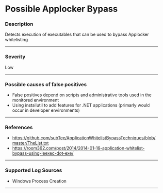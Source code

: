 # Possible Applocker Bypass
### Description

Detects execution of executables that can be used to bypass Applocker whitelisting

-------------------
### Severity

Low

-------------------
<!---
### Detailed Information

- Why is this alert triggered?
- What are the typical causes that generate this alert? (e.g. port scans, unusual file access activity, etc...)
- Which corroborating information should be looked up?
- Any supporting queries to get more information?
- Any supporting visualizations to get more information?

-------------------
--->
### Possible causes of false positives

- False positives depend on scripts and administrative tools used in the monitored environment
- Using installutil to add features for .NET applications (primarly would occur in developer environments)

-------------------
### References

- https://github.com/subTee/ApplicationWhitelistBypassTechniques/blob/master/TheList.txt
- https://room362.com/post/2014/2014-01-16-application-whitelist-bypass-using-ieexec-dot-exe/

-------------------
### Supported Log Sources

- Windows Process Creation

-------------------
